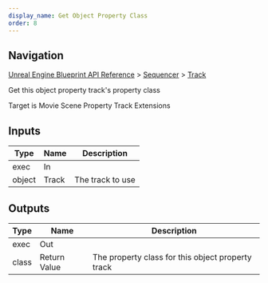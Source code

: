 ```yaml
---
display_name: Get Object Property Class
order: 8
---
```

## Navigation

[Unreal Engine Blueprint API Reference](https://dev.epicgames.com/documentation/en-us/unreal-engine/BlueprintAPI) > [Sequencer](https://dev.epicgames.com/documentation/en-us/unreal-engine/BlueprintAPI/Sequencer) > [Track](https://dev.epicgames.com/documentation/en-us/unreal-engine/BlueprintAPI/Sequencer/Track)

Get this object property track's property class

Target is Movie Scene Property Track Extensions

## Inputs

| Type | Name | Description |
| --- | --- | --- |
| exec | In |  |
| object | Track | The track to use |

## Outputs

| Type | Name | Description |
| --- | --- | --- |
| exec | Out |  |
| class | Return Value | The property class for this object property track |
